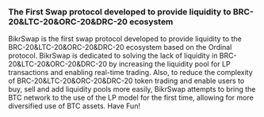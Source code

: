### The First Swap protocol developed to provide liquidity to BRC-20&LTC-20&ORC-20&DRC-20 ecosystem

<!--
**BikrSwap/Bikrswap** is a ✨ _special_ ✨ repository because its `README.md` (this file) appears on your GitHub profile.

Here are some ideas to get you started:

- 🔭 I’m currently working on ...
- 🌱 I’m currently learning ...
- 👯 I’m looking to collaborate on ...
- 🤔 I’m looking for help with ...
- 💬 Ask me about ...
- 📫 How to reach me: ...
- 😄 Pronouns: ...
- ⚡ Fun fact: ...
-->
BikrSwap is the first swap protocol developed to provide liquidity to the BRC-20&LTC-20&ORC-20&DRC-20 ecosystem based on the Ordinal protocol.
BikrSwap is dedicated to solving the lack of liquidity in BRC-20&LTC-20&ORC-20&DRC-20 by increasing the liquidity pool for LP transactions and enabling real-time trading. Also, to reduce the complexity of BRC-20&LTC-20&ORC-20&DRC-20 token trading and enable users to buy, sell and add liquidity pools more easily, BikrSwap attempts to bring the BTC network to the use of the LP model for the first time, allowing for more diversified use of BTC assets.
Have Fun!
